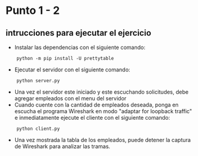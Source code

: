 # Punto 1 - 2

## intrucciones para ejecutar el ejercicio
- Instalar las dependencias con el siguiente comando:
```
	python -m pip install -U prettytable
```
- Ejecutar el servidor con el siguiente comando:
```
	python server.py
```
- Una vez el servidor este iniciado y este escuchando solicitudes, debe agregar empleados con el menu del servidor
- Cuando cuente con la cantidad de empleados deseada, ponga en escucha el programa Wireshark en modo "adaptar for loopback traffic" e inmediatamente ejecute el cliente con el siguiente comando:
```
	python client.py
```
- Una vez mostrada la tabla de los empleados, puede detener la captura de Wireshark para analizar las tramas.
